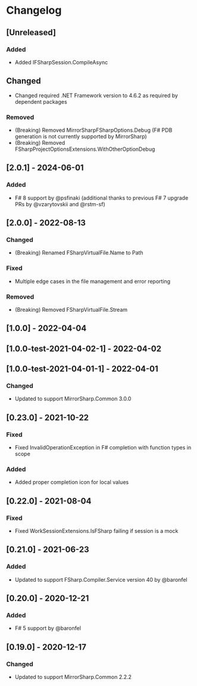 # Changelog

## [Unreleased]

### Added
- Added IFSharpSession.CompileAsync

## Changed
- Changed required .NET Framework version to 4.6.2 as required by dependent packages

### Removed
- (Breaking) Removed MirrorSharpFSharpOptions.Debug (F# PDB generation is not currently supported by MirrorSharp)
- (Breaking) Removed FSharpProjectOptionsExtensions.WithOtherOptionDebug

## [2.0.1] - 2024-06-01

### Added
- F# 8 support by @psfinaki (additional thanks to previous F# 7 upgrade PRs by @vzarytovskii and @rstm-sf)

## [2.0.0] - 2022-08-13

### Changed
- (Breaking) Renamed FSharpVirtualFile.Name to Path

### Fixed
- Multiple edge cases in the file management and error reporting

### Removed
- (Breaking) Removed FSharpVirtualFile.Stream

## [1.0.0] - 2022-04-04
## [1.0.0-test-2021-04-02-1] - 2022-04-02
## [1.0.0-test-2021-04-01-1] - 2022-04-01

### Changed
- Updated to support MirrorSharp.Common 3.0.0

## [0.23.0] - 2021-10-22

### Fixed
- Fixed InvalidOperationException in F# completion with function types in scope

### Added
- Added proper completion icon for local values

## [0.22.0] - 2021-08-04

### Fixed
- Fixed WorkSessionExtensions.IsFSharp failing if session is a mock

## [0.21.0] - 2021-06-23

### Added
- Updated to support FSharp.Compiler.Service version 40 by @baronfel

## [0.20.0] - 2020-12-21

### Added
- F# 5 support by @baronfel

## [0.19.0] - 2020-12-17

### Changed
- Updated to support MirrorSharp.Common 2.2.2